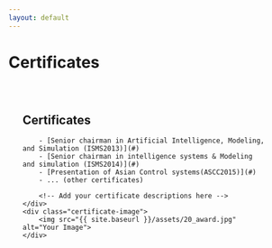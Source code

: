 ```yaml
---
layout: default
---
```


# Certificates

<div class="certificate-container">
    <div class="certificate-text">
        <h2>Certificates</h2>

        - [Senior chairman in Artificial Intelligence, Modeling, and Simulation (ISMS2013)](#)
        - [Senior chairman in intelligence systems & Modeling and simulation (ISMS2014)](#)
        - [Presentation of Asian Control systems(ASCC2015)](#)
        - ... (other certificates)

        <!-- Add your certificate descriptions here -->
    </div>
    <div class="certificate-image">
        <img src="{{ site.baseurl }}/assets/20_award.jpg" alt="Your Image">
    </div>
</div>

<style>
.certificate-container {
    display: flex;
    align-items: flex-start;
    padding: 25px;
}

.certificate-image {
    flex: 1;
    max-width: 40%;
    margin-left: 20px;
}

.certificate-text {
    flex: 2;
    padding-right: 20px;
}
</style>
